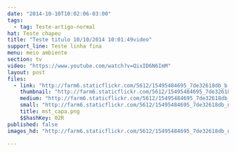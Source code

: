 ```yaml
---
date: "2014-10-10T10:02:06-03:00"
tags:
  - tag: Teste-artigo-normal
hat: Teste chapeu
title: "Teste titulo 10/10/2014 10:01:49video"
support_line: Teste linha fina
menu: meio ambiente
section: tv
video: "https://www.youtube.com/watch?v=QixID6N6ImM"
layout: post
files:
  - link: "http://farm6.staticflickr.com/5612/15495484695_7de32618db_b.jpg"
    thumbnail: "http://farm6.staticflickr.com/5612/15495484695_7de32618db_t.jpg"
    medium: "http://farm6.staticflickr.com/5612/15495484695_7de32618db_z.jpg"
    small: "http://farm6.staticflickr.com/5612/15495484695_7de32618db_n.jpg"
    title: mst_capa.png
    $$hashKey: 02R
published: false
images_hd: "http://farm6.staticflickr.com/5612/15495484695_7de32618db_n.jpg"

---
```

